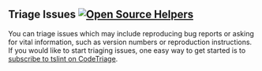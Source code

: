 ## Triage Issues [![Open Source Helpers](https://www.codetriage.com/palantir/tslint/badges/users.svg)](https://www.codetriage.com/palantir/tslint)

You can triage issues which may include reproducing bug reports or asking for vital information, such as version numbers or reproduction instructions. If you would like to start triaging issues, one easy way to get started is to [subscribe to tslint on CodeTriage](https://www.codetriage.com/palantir/tslint).
